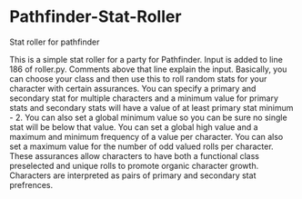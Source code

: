# Pathfinder-Stat-Roller
Stat roller for pathfinder

This is a simple stat roller for a party for Pathfinder.  Input is added to line 186 of roller.py.  Comments above that line explain the input.  Basically, you can choose your class and then use this to roll random stats for your character with certain assurances.  You can specify a primary and secondary stat for multiple characters and a minimum value for primary stats and secondary stats will have a value of at least primary stat minimum - 2.  You can also set a global minimum value so you can be sure no single stat will be below that value.  You can set a global high value and a maximum and minimum frequency of a value per character.  You can also set a maximum value for the number of odd valued rolls per character.  These assurances allow characters to have both a functional class preselected and unique rolls to promote organic character growth.  Characters are interpreted as pairs of primary and secondary stat prefrences.
